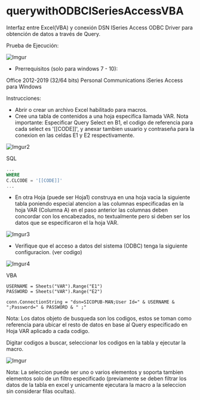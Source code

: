 # querywithODBCISeriesAccessVBA
Interfaz entre Excel(VBA) y conexión DSN ISeries Access ODBC Driver para obtención de datos a través de Query.


Prueba de Ejecución:

![Imgur](https://i.imgur.com/qdLrgvZ.gif)

*  Prerrequisitos (solo para windows 7 - 10): 

Office 2012-2019 (32/64 bits) 
Personal Communications iSeries Access para Windows

Instrucciones:

*  Abrir o crear un archivo Excel habilitado para macros.
*  Cree una tabla de contenidos a una hoja especifica llamada VAR.
Nota importante: Especificar Query Select en B1, el codigo de referencia para cada select es '[[CODE]]', y anexar tambien usuario y contraseña para la conexion en las celdas E1 y E2 respectivamente.

![Imgur2](https://i.imgur.com/JPWxF55.png)

SQL
```SQL
...
WHERE
C.CLCODE = '[[CODE]]'
...
```

*  En otra Hoja (puede ser Hoja1) construya en una hoja vacia la siguiente tabla poniendo especial atencion a las columnas especificadas en la hoja VAR (Columna A) en el paso anterior las columnas deben concordar con los encabezados, no textualmente pero si deben ser los datos que se especificaron el la hoja VAR.

![Imgur3](https://i.imgur.com/VWyjiod.png)

* Verifique que el acceso a datos del sistema (ODBC) tenga la siguiente configuracion. (ver codigo)

![Imgur4](https://i.imgur.com/iZ5JITV.png)

VBA
```VBA
USERNAME = Sheets("VAR").Range("E1")
PASSWORD = Sheets("VAR").Range("E2")
    
conn.ConnectionString = "dsn=SICOPUB-MAN;User Id=" & USERNAME & ";Password=" & PASSWORD & " ;"
```

Nota: Los datos objeto de busqueda son los codigos, estos se toman como referencia para ubicar el resto de datos en base al Query especificado en Hoja VAR aplicado a cada codigo.

Digitar codigos a buscar, seleccionar los codigos en la tabla y ejecutar la macro.

![Imgur](https://i.imgur.com/qdLrgvZ.gif)

Nota: La seleccion puede ser uno o varios elementos y soporta tambien elementos solo de un filtro especificado (previamente se deben filtrar los datos de la tabla en excel y unicamente ejecutara la macro a la seleccion sin considerar filas ocultas).
